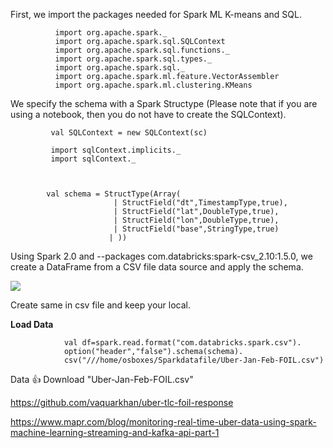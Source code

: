 First, we import the packages needed for Spark ML K-means and SQL.       
              
              import org.apache.spark._
              import org.apache.spark.sql.SQLContext
              import org.apache.spark.sql.functions._
              import org.apache.spark.sql.types._
              import org.apache.spark.sql._
              import org.apache.spark.ml.feature.VectorAssembler
              import org.apache.spark.ml.clustering.KMeans


We specify the schema with a Spark Structype (Please note that if you are using a notebook, then you do not have to create the SQLContext).


             val SQLContext = new SQLContext(sc)

             import sqlContext.implicits._
             import sqlContext._



            val schema = StructType(Array(
                           | StructField("dt",TimestampType,true),
                           | StructField("lat",DoubleType,true),
                           | StructField("lon",DoubleType,true),
                           | StructField("base",StringType,true)
                          | ))



Using Spark 2.0 and --packages com.databricks:spark-csv_2.10:1.5.0, we create a DataFrame from a CSV file data source and apply the schema. 

![](https://www.mapr.com/sites/default/files/otherpageimages/112816blog/7.png)

Create same in csv file and keep your local.


****Load Data****

                val df=spark.read.format("com.databricks.spark.csv").
                option("header","false").schema(schema).
                csv("///home/osboxes/Sparkdatafile/Uber-Jan-Feb-FOIL.csv")


Data :+1: Download "Uber-Jan-Feb-FOIL.csv"

https://github.com/vaquarkhan/uber-tlc-foil-response



https://www.mapr.com/blog/monitoring-real-time-uber-data-using-spark-machine-learning-streaming-and-kafka-api-part-1